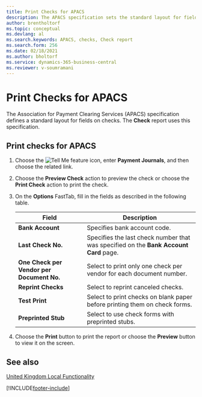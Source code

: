 ```yaml
---
title: Print Checks for APACS
description: The APACS specification sets the standard layout for fields on checks in the UK. The Check report uses the APACS specification.
author: brentholtorf 
ms.topic: conceptual
ms.devlang: al
ms.search.keywords: APACS, checks, Check report
ms.search.form: 256
ms.date: 02/18/2021
ms.author: bholtorf
ms.service: dynamics-365-business-central
ms.reviewer: v-soumramani
---
```


# Print Checks for APACS

The Association for Payment Clearing Services (APACS) specification defines a standard layout for fields on checks. The **Check** report uses this specification.  

## Print checks for APACS  

1. Choose the ![Tell Me feature](../../media/ui-search/search_small.png "Tell me what you want to do") icon, enter **Payment Journals**, and then choose the related link.  
1. Choose the **Preview Check** action to preview the check or choose the **Print Check** action to print the check.  
1. On the **Options** FastTab, fill in the fields as described in the following table.

    |Field|Description|  
    |---------------------------------|---------------------------------------|  
    |**Bank Account**|Specifies bank account code.|  
    |**Last Check No.**|Specifies the last check number that was specified on the **Bank Account Card** page.|  
    |**One Check per Vendor per Document No.**|Select to print only one check per vendor for each document number.|  
    |**Reprint Checks**|Select to reprint canceled checks.|  
    |**Test Print**|Select to print checks on blank paper before printing them on check forms.|  
    |**Preprinted Stub**|Select to use check forms with preprinted stubs.|  

1. Choose the **Print** button to print the report or choose the **Preview** button to view it on the screen.  

## See also

[United Kingdom Local Functionality](united-kingdom-local-functionality.md)

[!INCLUDE[footer-include](../../includes/footer-banner.md)]
